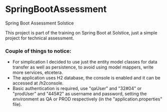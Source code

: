 # SpringBootAssessment
Spring Boot Assessment Solstice

This project is part of the training on Spring Boot at Solstice, just a simple project for technical assessment.

### Couple of things to notice:
* For simplication I decided to use just the entity model classes for data transfer as well as persistence, to avoid using model mappers, write more services, etcetera.
* The application uses H2 database, the console is enabled and it can be accessed at /h2console.
* Basic authentication is required, use "qaUser" and "32#04" or "prodUser" and "445#2" as username and password, setting the environment as QA or PROD respectively (in the "application.properties" file).
